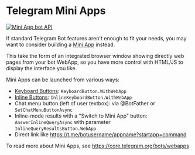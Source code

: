 # Telegram Mini Apps

[![Mini App bot API](https://img.shields.io/badge/Bot_API_Doc-Mini%20Apps-blue.svg?style=flat-square)](https://core.telegram.org/bots/webapps)

If standard Telegram Bot features aren't enough to fit your needs,
you may want to consider building a [Mini App](https://core.telegram.org/bots/webapps) instead.

This take the form of an integrated browser window showing directly web pages from your bot WebApp,
so you have more control with HTML/JS to display the interface you like.

Mini Apps can be launched from various ways:
- [Keyboard Buttons](../2/reply-markup.md#custom-keyboards): `KeyboardButton.WithWebApp`
- [Inline Buttons](../2/reply-markup.md#inline-keyboards): `InlineKeyboardButton.WithWebApp`
- Chat menu button (left of user textbox): via @BotFather or `SetChatMenuButtonAsync`
- Inline-mode results with a "Switch to Mini App" button: `AnswerInlineQueryAsync` with parameter `InlineQueryResultsButton.WebApp`
- Direct link like https://t.me/botusername/appname?startapp=command

To read more about Mini Apps, see <https://core.telegram.org/bots/webapps>
